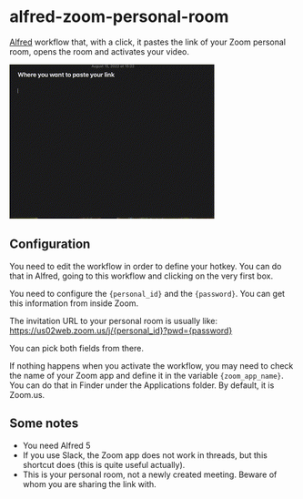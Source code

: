 # alfred-zoom-personal-room

[Alfred](https://www.alfredapp.com/) workflow that, with a click, it pastes the link of your Zoom personal room, opens the room and activates your video.

![Zoom personal room](https://github.com/juanborre/alfred-zoom-personal-room/blob/main/demo.gif)

## Configuration

You need to edit the workflow in order to define your hotkey. You can do that in Alfred, going to this workflow and clicking on the very first box.

You need to configure the `{personal_id}` and the `{password}`. You can get this information from inside Zoom.

The invitation URL to your personal room is usually like:
https://us02web.zoom.us/j/{personal_id}?pwd={password}

You can pick both fields from there.

If nothing happens when you activate the workflow, you may need to check the name of your Zoom app and define it in the variable `{zoom_app_name}`. You can do that in Finder under the Applications folder. By default, it is Zoom.us.

## Some notes

- You need Alfred 5
- If you use Slack, the Zoom app does not work in threads, but this shortcut does (this is quite useful actually).
- This is your personal room, not a newly created meeting. Beware of whom you are sharing the link with.